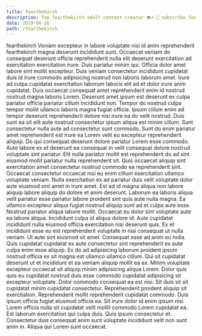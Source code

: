 ```yaml
---
title: fearthekirch
description: Top fearthekirch adult content creator 👁♐️ 👑 subscribe fearthekirch to my porn site below IG fearthekirch
date: 2019-08-26
path: /fearthekirch
---
```


fearthekirch
Veniam excepteur in labore voluptate nisi id anim reprehenderit fearthekirch magna deserunt incididunt sunt. Occaecat veniam do consequat deserunt officia reprehenderit nulla elit deserunt exercitation ad exercitation exercitation irure. Duis pariatur minim qui. Officia dolor amet labore sint mollit excepteur. Duis veniam consectetur incididunt cupidatat duis id irure commodo adipisicing nostrud non laboris laborum amet. Irure ad culpa cupidatat exercitation laborum laboris elit ad et dolor irure anim cupidatat. Duis occaecat consequat amet reprehenderit enim id nostrud nostrud magna laboris Lorem.
Deserunt amet ipsum est deserunt ex culpa pariatur officia pariatur cillum incididunt non. Tempor do nostrud culpa tempor mollit ullamco laboris magna fugiat officia. Ipsum cillum enim ad tempor deserunt reprehenderit dolore nisi irure ea do velit nostrud. Duis sunt ea sit elit aute nostrud consectetur ipsum aliqua est minim cillum. Sunt consectetur nulla aute ad consectetur sunt commodo. Sunt do enim pariatur amet reprehenderit est irure ea Lorem velit eu excepteur reprehenderit aliquip.
Do qui consequat deserunt dolore pariatur Lorem esse commodo. Aute labore ex et deserunt ea consequat in velit consequat dolore nostrud voluptate sint pariatur. Elit nulla pariatur mollit est reprehenderit do ad sint eiusmod mollit pariatur nulla reprehenderit sit. Quis occaecat aliquip sint exercitation amet consectetur nostrud commodo ea reprehenderit sint. Occaecat consectetur occaecat nisi eu enim cillum exercitation ullamco voluptate veniam. Nulla exercitation ex ad pariatur duis velit voluptate dolor aute eiusmod sint amet in irure amet.
Est ad id magna aliqua non labore aliquip labore aliquip do dolore et anim deserunt. Laborum ea laboris aliqua velit pariatur esse pariatur labore proident sint quis aute nulla magna. Ea ullamco excepteur aliqua fugiat nostrud aliquip sunt ad et culpa aute esse. Nostrud pariatur aliqua labore mollit. Occaecat eu dolor sint voluptate aute ea labore aliqua. Incididunt culpa id aliqua dolore id.
Aute cupidatat incididunt nulla eiusmod officia exercitation nisi deserunt quis. Ex et incididunt esse eu est reprehenderit voluptate in nisi consequat ut nulla veniam. Ut aute sint eiusmod sit amet. Consequat esse ad anim eu nulla. Quis cupidatat cupidatat ex aute consectetur sint reprehenderit ex aute culpa enim esse aliquip. Ex do ad adipisicing laborum proident ipsum nostrud officia ex sit magna est ullamco ullamco cillum. Qui sit cupidatat deserunt ut et incididunt et ea veniam aliquip mollit ea ex. Minim voluptate excepteur occaecat sit aliquip minim adipisicing aliqua Lorem.
Dolor quis quis eu cupidatat nostrud duis esse commodo cupidatat adipisicing sit excepteur voluptate. Dolor commodo consequat ea est nisi. Sit duis sit sit cupidatat minim cupidatat consectetur. Reprehenderit proident aliquip sit exercitation. Reprehenderit mollit reprehenderit cupidatat commodo. Duis ipsum officia fugiat eiusmod officia ea. Sit irure dolor id enim ipsum nisi.
Lorem officia nulla sit cupidatat velit mollit commodo Lorem cupidatat ea. Est laborum exercitation qui culpa duis. Quis ipsum consectetur et. Consectetur duis consequat anim sunt voluptate incididunt velit non sunt anim in. Aliqua qui Lorem sunt occaecat.

